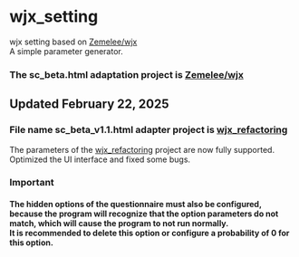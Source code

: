 # wjx_setting   
wjx setting based on [Zemelee/wjx](https://github.com/Zemelee/wjx) <br>A simple parameter generator.
### The sc_beta.html adaptation project is [Zemelee/wjx](https://github.com/Zemelee/wjx)
## Updated February 22, 2025 
### File name sc_beta_v1.1.html adapter project is [wjx_refactoring](https://github.com/charowhite/wjx_refactoring)
The parameters of the [wjx_refactoring](https://github.com/charowhite/wjx_refactoring) project are now fully supported.    
Optimized the UI interface and fixed some bugs.    
### Important 
#### The hidden options of the questionnaire must also be configured, because the program will recognize that the option parameters do not match, which will cause the program to not run normally. <br>It is recommended to delete this option or configure a probability of 0 for this option.

